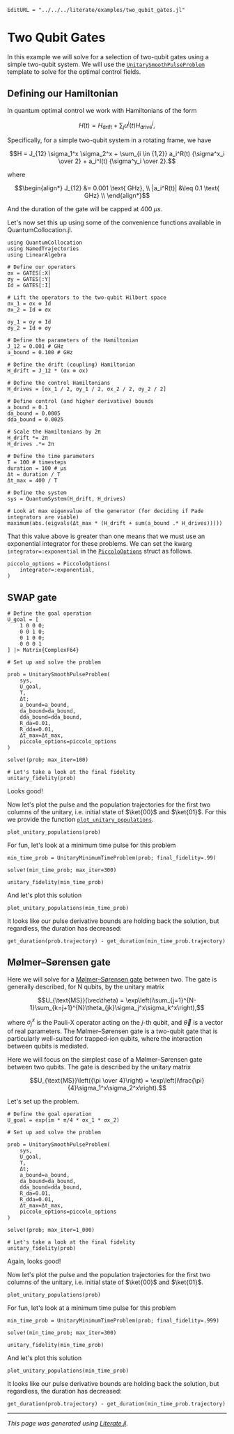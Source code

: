 ```@meta
EditURL = "../../../literate/examples/two_qubit_gates.jl"
```

# Two Qubit Gates

In this example we will solve for a selection of two-qubit gates using a simple two-qubit system. We will use the [`UnitarySmoothPulseProblem`](@ref) template to solve for the optimal control fields.

## Defining our Hamiltonian

In quantum optimal control we work with Hamiltonians of the form

```math
H(t) = H_{\text{drift}} + \sum_{j} u^j(t) H_{\text{drive}}^j,
```

Specifically, for a simple two-qubit system in a rotating frame, we have

```math
H = J_{12} \sigma_1^x \sigma_2^x + \sum_{i \in {1,2}} a_i^R(t) {\sigma^x_i \over 2} + a_i^I(t) {\sigma^y_i \over 2}.
```

where

```math
\begin{align*}
J_{12} &= 0.001 \text{ GHz}, \\
|a_i^R(t)| &\leq 0.1 \text{ GHz} \\
\end{align*}
```

And the duration of the gate will be capped at $400 \ \mu s$.

Let's now set this up using some of the convenience functions available in QuantumCollocation.jl.

````@example two_qubit_gates
using QuantumCollocation
using NamedTrajectories
using LinearAlgebra

# Define our operators
σx = GATES[:X]
σy = GATES[:Y]
Id = GATES[:I]

# Lift the operators to the two-qubit Hilbert space
σx_1 = σx ⊗ Id
σx_2 = Id ⊗ σx

σy_1 = σy ⊗ Id
σy_2 = Id ⊗ σy

# Define the parameters of the Hamiltonian
J_12 = 0.001 # GHz
a_bound = 0.100 # GHz

# Define the drift (coupling) Hamiltonian
H_drift = J_12 * (σx ⊗ σx)

# Define the control Hamiltonians
H_drives = [σx_1 / 2, σy_1 / 2, σx_2 / 2, σy_2 / 2]

# Define control (and higher derivative) bounds
a_bound = 0.1
da_bound = 0.0005
dda_bound = 0.0025

# Scale the Hamiltonians by 2π
H_drift *= 2π
H_drives .*= 2π

# Define the time parameters
T = 100 # timesteps
duration = 100 # μs
Δt = duration / T
Δt_max = 400 / T

# Define the system
sys = QuantumSystem(H_drift, H_drives)

# Look at max eigenvalue of the generator (for deciding if Pade integrators are viable)
maximum(abs.(eigvals(Δt_max * (H_drift + sum(a_bound .* H_drives)))))
````

That this value above is greater than one means that we must use an exponential integrator for these problems. We can set the kwarg `integrator=:exponential` in the [`PiccoloOptions`](@ref) struct as follows.

````@example two_qubit_gates
piccolo_options = PiccoloOptions(
    integrator=:exponential,
)
````

## SWAP gate

````@example two_qubit_gates
# Define the goal operation
U_goal = [
    1 0 0 0;
    0 0 1 0;
    0 1 0 0;
    0 0 0 1
] |> Matrix{ComplexF64}

# Set up and solve the problem

prob = UnitarySmoothPulseProblem(
    sys,
    U_goal,
    T,
    Δt;
    a_bound=a_bound,
    da_bound=da_bound,
    dda_bound=dda_bound,
    R_da=0.01,
    R_dda=0.01,
    Δt_max=Δt_max,
    piccolo_options=piccolo_options
)

solve!(prob; max_iter=100)

# Let's take a look at the final fidelity
unitary_fidelity(prob)
````

Looks good!

Now let's plot the pulse and the population trajectories for the first two columns of the unitary, i.e. initial state of $\ket{00}$ and $\ket{01}$. For this we provide the function [`plot_unitary_populations`](@ref).

````@example two_qubit_gates
plot_unitary_populations(prob)
````

For fun, let's look at a minimum time pulse for this problem

````@example two_qubit_gates
min_time_prob = UnitaryMinimumTimeProblem(prob; final_fidelity=.99)

solve!(min_time_prob; max_iter=300)

unitary_fidelity(min_time_prob)
````

And let's plot this solution

````@example two_qubit_gates
plot_unitary_populations(min_time_prob)
````

It looks like our pulse derivative bounds are holding back the solution, but regardless, the duration has decreased:

````@example two_qubit_gates
get_duration(prob.trajectory) - get_duration(min_time_prob.trajectory)
````

## Mølmer–Sørensen gate

Here we will solve for a [Mølmer–Sørensen gate](https://en.wikipedia.org/wiki/M%C3%B8lmer%E2%80%93S%C3%B8rensen_gate) between two. The gate is generally described, for N qubits, by the unitary matrix

```math
U_{\text{MS}}(\vec\theta) = \exp\left(i\sum_{j=1}^{N-1}\sum_{k=j+1}^{N}\theta_{jk}\sigma_j^x\sigma_k^x\right),
```

where $\sigma_j^x$ is the Pauli-X operator acting on the $j$-th qubit, and $\vec\theta$ is a vector of real parameters. The Mølmer–Sørensen gate is a two-qubit gate that is particularly well-suited for trapped-ion qubits, where the interaction between qubits is mediated.

Here we will focus on the simplest case of a Mølmer–Sørensen gate between two qubits. The gate is described by the unitary matrix

```math
U_{\text{MS}}\left({\pi \over 4}\right) = \exp\left(i\frac{\pi}{4}\sigma_1^x\sigma_2^x\right).
```

Let's set up the problem.

````@example two_qubit_gates
# Define the goal operation
U_goal = exp(im * π/4 * σx_1 * σx_2)

# Set up and solve the problem

prob = UnitarySmoothPulseProblem(
    sys,
    U_goal,
    T,
    Δt;
    a_bound=a_bound,
    da_bound=da_bound,
    dda_bound=dda_bound,
    R_da=0.01,
    R_dda=0.01,
    Δt_max=Δt_max,
    piccolo_options=piccolo_options
)

solve!(prob; max_iter=1_000)

# Let's take a look at the final fidelity
unitary_fidelity(prob)
````

Again, looks good!

Now let's plot the pulse and the population trajectories for the first two columns of the unitary, i.e. initial state of $\ket{00}$ and $\ket{01}$.

````@example two_qubit_gates
plot_unitary_populations(prob)
````

For fun, let's look at a minimum time pulse for this problem

````@example two_qubit_gates
min_time_prob = UnitaryMinimumTimeProblem(prob; final_fidelity=.999)

solve!(min_time_prob; max_iter=300)

unitary_fidelity(min_time_prob)
````

And let's plot this solution

````@example two_qubit_gates
plot_unitary_populations(min_time_prob)
````

It looks like our pulse derivative bounds are holding back the solution, but regardless, the duration has decreased:

````@example two_qubit_gates
get_duration(prob.trajectory) - get_duration(min_time_prob.trajectory)
````

---

*This page was generated using [Literate.jl](https://github.com/fredrikekre/Literate.jl).*

